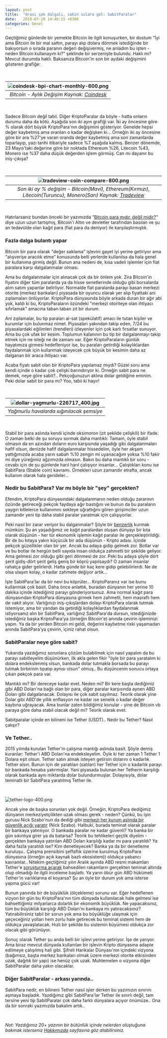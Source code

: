 ```yaml
---
layout: post
title:  "Orası çok dalgalı, sakin sulara gel: SabitParalar"
date:   2018-07-20 14:46:15 +0300
categories: Genel
---
```


Geçtiğimiz günlerde bir yemekte Bitcoin ile ilgili konuşurken, bir dostum "İyi ama Bitcoin ile bir mal sattın, parayı alıp dolara dönmek istediğinde bir bakıyorsun o sırada paranın değeri değişivermiş, ne anladım bu işten - neden Bitcoin kullanayım ki?" şeklinde bir serzenişte bulundu. Haklı mı? Mevcut durumda haklı. Baksanıza Bitcoin'in son bir aydaki değişimini gösteren grafiğe: 


&nbsp;

| ![coindesk-bpi-chart-monthly-600.png](/assets/coindesk-bpi-chart-monthly-600.png) | 
|:--:| 
| *Bitcoin - Aylık Değişim Kaynak: [Coindesk](https://www.coindesk.com/price/)* |

&nbsp; 

Sadece Bitcoin değil tabii. Diğer KriptoParalar da böyle - hatta onların durumu daha da kötü. Aşağıda son iki ayın grafiği var. İki ay öncesine göre % olarak dört büyük KriptoPara'nın değişimini gösteriyor. Genelde hepsi değer kaybetmiş ama oranları o kadar değişken ki... Örneğin iki ay öncesine göre bir ara %27'ye varan oranda değer kaybetmiş ama son zamanlarda toparlayıp, yazı tarihi itibariyle sadece %7 aşağıda kalmış. Benzer dönemde, 23 Mayıs'taki değerine göre bir noktada Ethereum %26, Litecoin %43, Monero ise %37 daha düşük değerden işlem görmüş. Can mı dayanır bu iniş-çıkışa?


&nbsp;

| ![tradeview-coin-compare-800.png](/assets/tradeview-coin-compare-800.png) | 
|:--:| 
| *Son iki ay % değişim - Bitcoin(Mavi), Ethereum(Kırmızı), Litecoin(Turuncu), Monero(Sarı) Kaynak: [Tradeview](https://www.multicoincharts.com/?chart=COINBASE:BTCUSD)* |

&nbsp;

Hatırlarsanız bundan önceki bir yazımızda "[Bitcoin para mıdır, değil midir?](http://ademimerkezi.com/genel/2018/03/22/Bitcoin-para-mi-gercekten.html)" diye uzun uzun tartışmış, Bitcoin'i Altın ve devletler tarafından basılan ve şu an tedavülde olan kağıt para (fiat para da deniyor) ile karşılaştırmıştık. 

### Fazla dalga bulantı yapar

Bitcoin bir para olarak "değer saklama" işlevini gayet iyi yerine getiriyor ama "alışverişe aracılık etme" konusunda belli yerlerde kullanılsa da hala genel bir kullanıma girmiş değil. Bunun ana nedeni de, kısa vadeli işlemler için fiat paralara karşı dalgalanmalar olması.  

Ama bu dalgalanmalar için alınacak çok da bir önlem yok. Zira Bitcoin'in fiyatını diğer tüm paralarda ya da hisse senetlerinde olduğu gibi borsalarda alım satım yapanlar belirliyor. Normalde fiat paralarda parayı basan merkezi otorite (merkez bankaları) piyasada bir oyuncu olarak yer alıp fiyattaki ani zıplamaları önlüyorlar. KriptoPara dünyasında böyle arkada duran bir ağır abi yok, kaldı ki bu, KriptoParaların özündeki "merkezi otoriteye olan ihtiyacı sıfırlamak" amacına taban taban zıt bir durum. 

Ani zıplamalar, bu tip paraları al-sat (spekülatif) amacı ile tutan kişiler ve kurumlar için bulunmaz nimet. Piyasaları yakından takip eden, 7/24 bu piyasalardaki eğilimleri (trendleri) izleyenler için çok karlı fırsatlar sunuyor. Ama bu çok ufak bir kesim. Toplumun kalanının bu tip bir dalgalanmayı takip etmek için ne isteği ne de zamanı var. Eğer KriptoParaların günlük hayatımıza girmesi hedefleniyor ise, bu paraları getirdiği kolaylıklardan faydalanmak için kullanmak isteyecek çok büyük bir kesimin daha az dalganan bir araca ihtiyacı var. 

Acaba fiyatı sabit olan bir KriptoPara yapılamaz mıydı? Güzel soru ama kendi içinde o kadar çok çelişki barındırıyor ki. Örneğin sabit para ne demek, neye göre sabit?.. Pekçoğunuzun aklına dolar geldiğine eminim. Peki dolar sabit bir para mı? Yoo, tabii ki hayır!

&nbsp;

| ![dollar-yagmurlu-226717_400.jpg](/assets/dollar-yagmurlu-226717_400.jpg) | 
|:--:| 
| *Yağmurlu havalarda sığınılacak şemsiye* |

&nbsp;

Stabil bir para aslında kendi içinde oksimoron (zıt şekilde çelişkili) bir ifade. O zaman belki de şu soruyu sormak daha mantıklı: Tamam, öyle stabil olmasın da en azından doların euro karşısında yaşadığı gibi dalgalanmaları hafif olsun, denizde hafif dalgalanmalar hissedelim, öyle her akşam yattığımızda acaba yarın sabah %10 zengin mi uyanacağım yoksa %10 fakir mi diye yüreğimiz ağzımızda olmasın. Bakın bu daha mantıklı bir soru - cevabı için de şu günlerde harıl harıl çalışıyor insanlar... Çalıştıkları konu ise SabitPara (Stable coin) kavramı. Örnekleri uzun zamandır etrafta, ancak kullanım olarak hala gerideler... 

### Nedir bu SabitPara? Var mı böyle bir "şey" gerçekten?

Efendim, KriptoPara dünyasındaki dalgalanmanın neden olduğu zararının özünde getireceği pekçok faydaya ağır bastığını ve bunun da bu paraların yaygın kitlelerce kullanımını sekteye uğrattığını gören girişimciler uzun zamandır yeni tip daha stabil paralar yaratmak için çalışıyorlar. 

Peki nasıl bir zarar veriyor bu dalganmalar? Şöyle bir [benzerlik](https://blog.havven.io/we-need-a-decentralised-stablecoin-b3e13346c74f) kurmak mümkün: Şu an yaşadığımız ve kağıt paralardan oluşan dünyayı bir kıta olarak düşünün - her tür ekonomik işlemin kağıt paralar ile gerçekleştirildiği. Bir de bu kıtaya yakın küçücük bir ada düşünün - Kripto adası. İçinde pekçok güzellikler olan bir yer. Ancak bu adaya gidip gelmek zor. Botlar var ve bu botlar ile hergün belli sayıda insan oldukça zahmetli bir şekilde geliyor. Ama gelmesi zor olduğu gibi geri dönmesi de zor. Peki bu adaya şöyle dört şerit gidiş-dört şerit geliş geniş bir köprü yapılsaydı? O zaman insanlar rahatça gider gelirlerdi. Hatta günde bir kaç kere gidip gelebilirlerdi. Ne de olsa ulaşım kolay, o kadar zahmete değiyor artık... 

İşte SabitPara'lar da bir nevi bu köprüler... KriptoParanız var ise bunu kullanmak çok basit. Daha önce anlattık, buradan dünyanın her yerine 10 dakika içinde istediğiniz parayı gönderiyorsunuz. Ama normal kağıt para dünyasından KriptoPara dünyasına girmek hem zahmetli, hem masraflı hem de vakit alıyor. Varlığınızı iniş-çıkışlardan dolayı KriptoPara olarak tutmak istemiyor, ama bir yandan da getirdiği kolaylıklardan faydalanmak istiyorsanız alın bir SabitPara, varlığınız SabitPara'da dursun, istediğinizde istediğiniz başka KriptoPara'ya (örneğin Bitcoin'e) anında çevirin işleminizi yapın. Ya da bir yerden Bitcoin mi geldi, değerini kaybetme riski yaşamadan anında SabitPara'ya çevirin, içiniz rahat olsun.


### SabitParalar neye göre sabit?

Yukarıda yazdığımız sorunlara çözüm bulabilmek için nasıl yapalım da bu parayı sabitleyelim düşünürken, ilk akla gelen fikir "öyle bir para yaratalım ki dolara endekslenmiş olsun, bankada dolar tutmakla borsada bu parayı tutmak birbirinin tıpatıp aynısı olsun" olmuş.. Bu düşüncenin sonucu ortaya çıkan pekçok para var. 

Mantıklı mı? Bir dereceye kadar evet. Neden mi? Bir kere başta dediğimiz gibi ABD Doları'na bağlı olan bir para, diğer paralar karşısında aynen ABD Doları gibi dalgalanacak. Dolayısı ile çok sabit sayılmaz. Teorik olarak yine Dolar gibi ABD'de yıllık enflasyon ne kadar ise senelik o kadar değer kaybına uğrayacak. Ama bunlar zaten bildiğimiz konular - yine de Bitcoin vb paraya göre daha stabil olacak değil mi? Teorik olarak evet. 

Sabitparalar içinde en bilineni ise Tether (USDT).. Nedir bu Tether? Nasıl çalışır?

### Ve Tether.. 

2015 yılında kurulan Tether'in çalışma mantığı aslında basit. Şöyle demiş kuranlar: Tether'i ABD Doları'na endeksleyelim. Öyle ki her zaman 1 Tether 1 Dolara eşit olsun. Tether satın almak isteyen getirsin dolarını o kadarlık Tether alsın. Bunun için de yaratılan (satılan) her Tether için o kadarlık parayı bir bankada hesaba yatırmışlar. Yani piyasada bulunan her Tetherin karşılığı olarak bankada aynı miktarda dolar bulundurmuşlar. Dolayısıyla, dolar teminatlı bir SabitPara yaratılmış Tether ile. 

&nbsp;

![tether-logo-400.png](/assets/tether-logo-400.png) 	

Ancak yine de başka sorunları yok değil. Örneğin, KriptoPara dediğimiz dünyanın merkeziyetçilikten uzak olması gerek - neden? Çünkü, bu işin gurusu Nick Szabo'nun da dediği gibi [merkezi her kurum aslında bir güvenlik açığı yaratır](https://nakamotoinstitute.org/trusted-third-parties/) (Nick Szabo). Halbuki, burada teminat olarak paralar bir bankaya yatırılıyor. O bankada paralar ne kadar güvenli? Ya banka bir gün sıkıntıya girer ya da batarsa? Teorik bu tehlikeleri geçtik diyelim - gerçekten bankaya yatırılan ABD Doları karşılığı kadar mı para yaratıldı? Ya daha fazla yaratıldı ise? Kim denetleyecek? Banka ya da bir denetleme kuruluşu.. Çalışma prensibini şeffaflık üzerine kurulmuş KriptoPara dünyasına (örneğin açık kaynak bazlı ekosistem)) oldukça yabancı kavramlar..  Nitekim geçtiğimiz yılın Aralık ayında ABD resmi makamları Tether'e [soruşturma açarak](https://www.bloomberg.com/news/articles/2018-01-30/crypto-exchange-bitfinex-tether-said-to-get-subpoenaed-by-cftc) bahsedilen rakamların gerçekten teminat altında olup olmadığı ile ilgili inceleme başlattı. Ya yarın öbür gün ABD hükümeti Tether'in varlıklarına el koyarsa? Şu an öyle bir durum yok ama isterse yapma gücü var!

Bunun yanında bir de büyüklük (ölçekleme) sorunu var. Eğer hedeflenen vizyon bir gün bu KriptoPara'nın tüm dünyada kullanılacak hale gelmesi ise bahsettiğimiz milyarlarca dolarlık bir ekonomik büyüklük. Ne yapacaksınız, tüm bu büyüklük karşılığı ABD Doları'nı bankaya mı yatıracaksınız? Yatırabilirsiniz tabii bir sorun yok ama bu büyüklüğe ulaşmak için geçeceğiniz yolları hem zorlu hale getirecek bu teminat sistemi hem de oldukça yavaşlatacak. Hızlı bir şekilde bu sistemin büyümesi oldukça zor olacak gibi görünüyor.

Sonuç olarak Tether şu anda belli bir işlevi yerine getiriyor. İşe de yarıyor. Ama biraz mevcut dünyada kullanılan bir işlevin Kripto dünyasına adapte edilmeye çalışılmış hali gibi. Şifreli Harikalar Dünyası'nın içindeki vizyona (bağımsız, başta merkez bankaları olmak üzere merkezi otorite etkisinden uzak, dağıtık bir yapı) ise henüz çok uzak. Muhtemelen o vizyona diğer SabitParalar daha yakın olacaklar. 


### Diğer SabitParalar - arkası yarında..

SabitPara nedir, en bilineni Tether nasıl işler derken bu yazımızın sınırını aşmaya başladık. Yazdığımız gibi SabitPara'lar Tether ile sınırlı değil, tam tersine yeni tip SabitParalar çok daha farklı dünyalara açıyor önümüze.. Ona da bir sonraki yazımızda bakalım artık.. 


&nbsp;

*Not: Yazdığımız 20+ yazının bir bütünlük içinde nelerden oluştuğuna bakmak isterseniz [Hakkımızda](http://ademimerkezi.com/about/) sayfasına göz atabilirsiniz.* 
